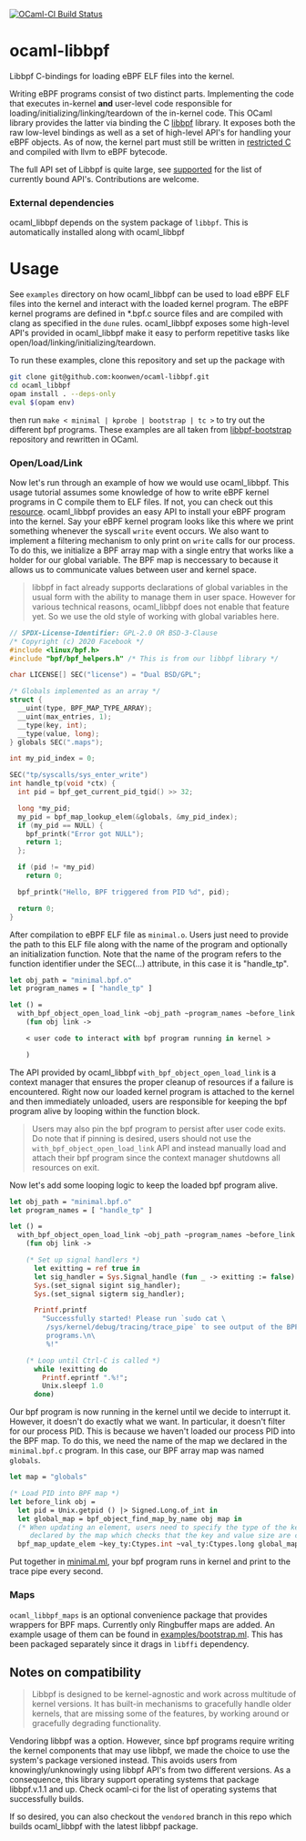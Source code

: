 [![OCaml-CI Build Status](https://img.shields.io/endpoint?url=https://ocaml.ci.dev/badge/koonwen/ocaml-libbpf/main&logo=ocaml)](https://ocaml.ci.dev/github/koonwen/ocaml-libbpf)

# ocaml-libbpf
Libbpf C-bindings for loading eBPF ELF files into the kernel.

Writing eBPF programs consist of two distinct parts. Implementing the
code that executes in-kernel **and** user-level code responsible for
loading/initializing/linking/teardown of the in-kernel code. This
OCaml library provides the latter via binding the C
[libbpf](https://github.com/libbpf/libbpf) library. It exposes both
the raw low-level bindings as well as a set of high-level API's for
handling your eBPF objects. As of now, the kernel part must still be
written in [restricted
C](https://stackoverflow.com/questions/57688344/what-is-not-allowed-in-restricted-c-for-ebpf)
and compiled with llvm to eBPF bytecode.

The full API set of Libbpf is quite large, see [supported](supported.json) for the list
of currently bound API's. Contributions are welcome.

### External dependencies
ocaml\_libbpf depends on the system package of `libbpf`. This is
automatically installed along with ocaml_libbpf

# Usage
See `examples` directory on how ocaml\_libbpf can be used to load eBPF
ELF files into the kernel and interact with the loaded kernel program.
The eBPF kernel programs are defined in *.bpf.c source files and are
compiled with clang as specified in the `dune` rules. ocaml\_libbpf
exposes some high-level API's provided in ocaml\_libbpf make it easy
to perform repetitive tasks like
open/load/linking/initializing/teardown.

To run these examples, clone this repository and set up the package with
```bash
git clone git@github.com:koonwen/ocaml-libbpf.git
cd ocaml_libbpf
opam install . --deps-only
eval $(opam env)
```

then run `make < minimal | kprobe | bootstrap | tc >` to try out the
different bpf programs. These examples are all taken from
[libbpf-bootstrap](https://github.com/libbpf/libbpf-bootstrap)
repository and rewritten in OCaml.

### Open/Load/Link
Now let's run through an example of how we would use
ocaml\_libbpf. This usage tutorial assumes some knowledge of how to
write eBPF kernel programs in C compile them to ELF files. If not, you
can check out this
[resource](https://nakryiko.com/posts/libbpf-bootstrap/#the-bpf-side). ocaml\_libbpf
provides an easy API to install your eBPF program into the kernel. Say
your eBPF kernel program looks like this where we print something
whenever the syscall `write` event occurs. We also want to implement a
filtering mechanism to only print on `write` calls for our process. To
do this, we initialize a BPF array map with a single entry that works
like a holder for our global variable. The BPF map is neccessary to
because it allows us to communicate values between user and kernel
space.

> libbpf in fact already supports declarations of global variables in
> the usual form with the ability to manage them in user
> space. However for various technical reasons, ocaml\_libbpf does not
> enable that feature yet. So we use the old style of working with
> global variables here.

```c
// SPDX-License-Identifier: GPL-2.0 OR BSD-3-Clause
/* Copyright (c) 2020 Facebook */
#include <linux/bpf.h>
#include "bpf/bpf_helpers.h" /* This is from our libbpf library */

char LICENSE[] SEC("license") = "Dual BSD/GPL";

/* Globals implemented as an array */
struct {
  __uint(type, BPF_MAP_TYPE_ARRAY);
  __uint(max_entries, 1);
  __type(key, int);
  __type(value, long);
} globals SEC(".maps");

int my_pid_index = 0;

SEC("tp/syscalls/sys_enter_write")
int handle_tp(void *ctx) {
  int pid = bpf_get_current_pid_tgid() >> 32;

  long *my_pid;
  my_pid = bpf_map_lookup_elem(&globals, &my_pid_index);
  if (my_pid == NULL) {
    bpf_printk("Error got NULL");
    return 1;
  };

  if (pid != *my_pid)
    return 0;

  bpf_printk("Hello, BPF triggered from PID %d", pid);

  return 0;
}

```

After compilation to eBPF ELF file as `minimal.o`. Users just need to
provide the path to this ELF file along with the name of the program
and optionally an initialization function. Note that the name of the
program refers to the function identifier under the SEC(...)
attribute, in this case it is "handle_tp".

```ocaml
let obj_path = "minimal.bpf.o"
let program_names = [ "handle_tp" ]

let () =
  with_bpf_object_open_load_link ~obj_path ~program_names ~before_link
    (fun obj link ->

	< user code to interact with bpf program running in kernel >

	)
```

The API provided by ocaml\_libbpf `with_bpf_object_open_load_link` is
a context manager that ensures the proper cleanup of resources if a
failure is encountered. Right now our loaded kernel program is
attached to the kernel and then immediately unloaded, users are
responsible for keeping the bpf program alive by looping within the
function block.

> Users may also pin the bpf program to persist after user code
> exits. Do note that if pinning is desired, users should not use the
> `with_bpf_object_open_load_link` API and instead manually load and
> attach their bpf program since the context manager shutdowns all
> resources on exit.

Now let's add some looping logic to keep the loaded bpf program alive.

```ocaml
let obj_path = "minimal.bpf.o"
let program_names = [ "handle_tp" ]

let () =
  with_bpf_object_open_load_link ~obj_path ~program_names ~before_link
    (fun obj link ->

	(* Set up signal handlers *)
      let exitting = ref true in
      let sig_handler = Sys.Signal_handle (fun _ -> exitting := false) in
      Sys.(set_signal sigint sig_handler);
      Sys.(set_signal sigterm sig_handler);

      Printf.printf
        "Successfully started! Please run `sudo cat \
         /sys/kernel/debug/tracing/trace_pipe` to see output of the BPF \
         programs.\n\
         %!"

    (* Loop until Ctrl-C is called *)
      while !exitting do
        Printf.eprintf ".%!";
        Unix.sleepf 1.0
      done)
```

Our bpf program is now running in the kernel until we decide to
interrupt it. However, it doesn't do exactly what we want. In
particular, it doesn't filter for our process PID. This is because we
haven't loaded our process PID into the BPF map. To do this, we need
the name of the map we declared in the `minimal.bpf.c` program. In
this case, our BPF array map was named `globals`.

```ocaml
let map = "globals"

(* Load PID into BPF map *)
let before_link obj =
  let pid = Unix.getpid () |> Signed.Long.of_int in
  let global_map = bpf_object_find_map_by_name obj map in
  (* When updating an element, users need to specify the type of the key and value
     declared by the map which checks that the key and value size are consistent. *)
  bpf_map_update_elem ~key_ty:Ctypes.int ~val_ty:Ctypes.long global_map 0 pid
```

Put together in [minimal.ml](./examples/minimal.ml), your bpf program
runs in kernel and print to the trace pipe every second.

### Maps
`ocaml_libbpf_maps` is an optional convenience package that provides
wrappers for BPF maps. Currently only Ringbuffer maps are added. An
example usage of them can be found in
[examples/bootstrap.ml](./examples/bootstrap.ml). This has been
packaged separately since it drags in `libffi` dependency.

## Notes on compatibility
> Libbpf is designed to be kernel-agnostic and work across multitude
> of kernel versions. It has built-in mechanisms to gracefully handle
> older kernels, that are missing some of the features, by working
> around or gracefully degrading functionality.

Vendoring libbpf was a option. However, since bpf programs require
writing the kernel components that may use libbpf, we made the choice
to use the system's package versioned instead. This avoids users from
knowingly/unknowingly using libbpf API's from two different
versions. As a consequence, this library support operating systems
that package libbpf.v.1.1 and up. Check ocaml-ci for the list of
operating systems that successfully builds.

If so desired, you can also checkout the `vendored` branch in this
repo which builds ocaml_libbpf with the latest libbpf package.
